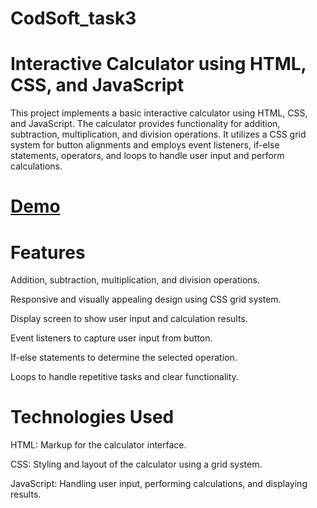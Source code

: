# CodSoft_task3
# Interactive Calculator using HTML, CSS, and JavaScript
This project implements a basic interactive calculator using HTML, CSS, and JavaScript. The calculator provides functionality for addition, subtraction, multiplication, and division operations. It utilizes a CSS grid system for button alignments and employs event listeners, if-else statements, operators, and loops to handle user input and perform calculations.
# [Demo](https://maham1033.github.io/Arithmetic-Calculator/)

# Features
Addition, subtraction, multiplication, and division operations.

Responsive and visually appealing design using CSS grid system.

Display screen to show user input and calculation results.

Event listeners to capture user input from button.

If-else statements to determine the selected operation.

Loops to handle repetitive tasks and clear functionality.

# Technologies Used
HTML: Markup for the calculator interface.

CSS: Styling and layout of the calculator using a grid system.

JavaScript: Handling user input, performing calculations, and displaying results.
